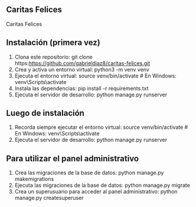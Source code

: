 ## Caritas Felices

Caritas Felices

## Instalación (primera vez)

1. Clona este repositorio:
    git clone https:https://github.com/gabrieldiaz8/caritas-felices.git
2. Crea y activa un entorno virtual:
    python3 -m venv venv
3. Ejecuta el entorno virtual:
    source venv/bin/activate  # En Windows: venv\Scripts\activate
4. Instala las dependencias:
    pip install -r requirements.txt
5. Ejecuta el servidor de desarrollo:
    python manage.py runserver

## Luego de instalación

1. Recorda siempre ejecutar el entorno virtual:
    source venv/bin/activate  # En Windows: venv\Scripts\activate
2. Ejecuta el servidor de desarrollo:
    python manage.py runserver

## Para utilizar el panel administrativo

1. Crea las migraciones de la base de datos:
    python manage.py makemigrations
2. Ejecuta las migraciones de la base de datos:
    python manage.py migrate
3. Crea un superusuario para acceder al panel administrativo:
    python manage.py createsuperuser






